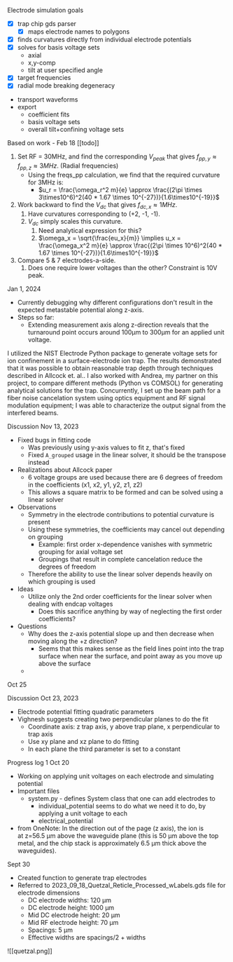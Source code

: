 Electrode simulation goals
- [x] trap chip gds parser
	- [x] maps electrode names to polygons
- [x] finds curvatures directly from individual electrode potentials
- [x] solves for basis voltage sets
	- axial
	- x,y-comp
	- tilt at user specified angle
- [x] target frequencies
- [x] radial mode breaking degeneracy
- transport waveforms
- export
	- coefficient fits
	- basis voltage sets
	- overall tilt+confining voltage sets

Based on work - Feb 18 [[todo]]
1. Set RF = 30MHz, and find the corresponding $V_{peak}$ that gives $f_{pp,y} \approx f_{pp,z} \approx 3MHz$. (Radial frequencies)
	- Using the freqs_pp calculation, we find that the required curvature for 3MHz is:
		- $u_r = \frac{\omega_r^2 m}{e} \approx \frac{(2\pi \times 3\times10^6)^2(40 * 1.67 \times 10^{-27})}{1.6\times10^{-19}}$
2. Work backward to find the $V_{dc}$ that gives $f_{dc, x} \approx 1MHz$.
	1. Have curvatures corresponding to (+2, -1, -1).
	2. $V_{dc}$ simply scales this curvature.
		1. Need analytical expression for this?
		2. $\omega_x = \sqrt{\frac{eu_x}{m}} \implies u_x = \frac{\omega_x^2 m}{e} \approx \frac{(2\pi \times 10^6)^2(40 * 1.67 \times 10^{-27})}{1.6\times10^{-19}}$
3. Compare 5 & 7 electrodes-a-side.
	1. Does one require lower voltages than the other? Constraint is 10V peak.


Jan 1, 2024
- Currently debugging why different configurations don't result in the expected metastable potential along z-axis.
- Steps so far:
	- Extending measurement axis along z-direction reveals that the turnaround point occurs around 100µm to 300µm for an applied unit voltage.



I utilized the NIST Electrode Python package to generate voltage sets for ion confinement in a surface-electrode ion trap. The results demonstrated that it was possible to obtain reasonable trap depth through techniques described in Allcock et. al.. I also worked with Andrea, my partner on this project, to compare different methods (Python vs COMSOL) for generating analytical solutions for the trap. Concurrently, I set up the beam path for a fiber noise cancelation system using optics equipment and RF signal modulation equipment; I was able to characterize the output signal from the interfered beams.

Discussion Nov 13, 2023
- Fixed bugs in fitting code
	- Was previously using y-axis values to fit z, that's fixed
	- Fixed ```A_grouped``` usage in the linear solver, it should be the transpose instead
- Realizations about Allcock paper
	- 6 voltage groups are used because there are 6 degrees of freedom in the coefficients (x1, x2, y1, y2, z1, z2)
	- This allows a square matrix to be formed and can be solved using a linear solver
- Observations
	- Symmetry in the electrode contributions to potential curvature is present
	- Using these symmetries, the coefficients may cancel out depending on grouping
		- Example: first order x-dependence vanishes with symmetric grouping for axial voltage set 
		- Groupings that result in complete cancelation reduce the degrees of freedom
	- Therefore the ability to use the linear solver depends heavily on which grouping is used
- Ideas
	- Utilize only the 2nd order coefficients for the linear solver when dealing with endcap voltages
		- Does this sacrifice anything by way of neglecting the first order coefficients?
- Questions
	- Why does the z-axis potential slope up and then decrease when moving along the +z direction?
		- Seems that this makes sense as the field lines point into the trap surface when near the surface, and point away as you move up above the surface
	- 

Oct 25


Discussion Oct 23, 2023
- Electrode potential fitting quadratic parameters
- Vighnesh suggests creating two perpendicular planes to do the fit
	- Coordinate axis: z trap axis, y above trap plane, x perpendicular to trap axis
	- Use xy plane and xz plane to do fitting
	- In each plane the third parameter is set to a constant


Progress log 1
Oct 20
- Working on applying unit voltages on each electrode and simulating potential
- Important files
	- system.py - defines System class that one can add electrodes to
		- individual_potential seems to do what we need it to do, by applying a unit voltage to each
		- electrical_potential
- from OneNote: In the direction out of the page (z axis), the ion is at z=56.5 µm above the waveguide plane (this is 50 µm above the top metal, and the chip stack is approximately 6.5 µm thick above the waveguides).

Sept 30
- Created function to generate trap electrodes
- Referred to 2023_09_18_Quetzal_Reticle_Processed_wLabels.gds file for electrode dimensions
	- DC electrode widths: 120 µm
	- DC electrode height: 1000 µm
	- Mid DC electrode height: 20 µm
	- Mid RF electrode height: 70 µm
	- Spacings: 5 µm
	- Effective widths are spacings/2 + widths

![[quetzal.png]]